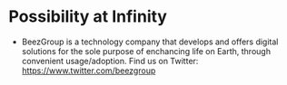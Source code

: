 # Possibility at Infinity
- BeezGroup is a technology company that develops and offers digital solutions for the sole purpose of enchancing life on Earth, through convenient usage/adoption.
Find us on Twitter: https://www.twitter.com/beezgroup
